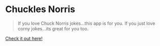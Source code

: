 # Chuckles Norris

> If you love Chuck Norris jokes...this app is for you.
> If you just love corny jokes...its great for you too.

[Check it out here!](http://chuckles-norris.surge.sh/)
